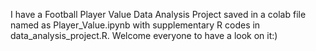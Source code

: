 I have a Football Player Value Data Analysis Project saved in a colab file named as Player_Value.ipynb with supplementary R codes in data_analysis_project.R. Welcome everyone to have a look on it:)
